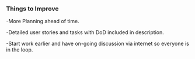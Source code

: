 <h3>Things to Improve </h3>  

-More Planning ahead of time.  

-Detailed user stories and tasks with DoD included in description.

-Start work earlier and have on-going discussion via internet so everyone is in the loop.
